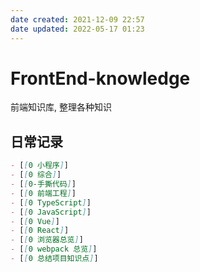 ```yaml
---
date created: 2021-12-09 22:57
date updated: 2022-05-17 01:23
---
```


# FrontEnd-knowledge

前端知识库, 整理各种知识

## 日常记录

```md
- [[0 小程序]]
- [[0 综合]]
- [[0-手撕代码]]
- [[0 前端工程]]
- [[0 TypeScript]]
- [[0 JavaScript]]
- [[0 Vue]]
- [[0 React]]
- [[0 浏览器总览]]
- [[0 webpack 总览]]
- [[0 总结项目知识点]]

```